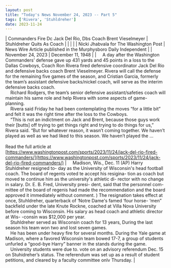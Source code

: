 ```yaml
---
layout: post
title: "Today's News November 24, 2023 -- Part 5"
tags: ['Rivera', 'Stuhldreher']
date: 2023-11-24
---
```


| Commanders Fire Dc Jack Del Rio, Dbs Coach Brent Vieselmeyer | Stuhldreher Quits As Coach |
|  |  |
| Nicki Jhabvala for The Washington Post | News Wire Article published in the Murphysboro Daily Independent |
| November 24, 2023 | December 11, 1948 |
| &nbsp;&nbsp;&nbsp;&nbsp;A day after the Washington Commanders’ defense gave up 431 yards and 45 points in a loss to the Dallas Cowboys, Coach Ron Rivera fired defensive coordinator Jack Del Rio and defensive backs coach Brent Vieselmeyer. Rivera will call the defense for the remaining five games of the season, and Cristian Garcia, formerly the team’s assistant defensive backs/nickel coach, will serve as the interim defensive backs coach.<br>&nbsp;&nbsp;&nbsp;&nbsp;Richard Rodgers, the team’s senior defensive assistant/safeties coach will maintain his same role and help Rivera with some aspects of game-planning.<br>&nbsp;&nbsp;&nbsp;&nbsp;Rivera said Friday he had been contemplating the moves “for a little bit” and felt it was the right time after the loss to the Cowboys.<br>&nbsp;&nbsp;&nbsp;&nbsp;“This is not an indictment on Jack and Brent, because those guys work their [butts] off trying to get things right and trying to do things for us,” Rivera said. “But for whatever reason, it wasn’t coming together. We haven’t played as well as we had liked to this season. We haven’t played the ...<br><br>Read the full article at<br>[https://www.washingtonpost.com/sports/2023/11/24/jack-del-rio-fired-commanders/](https://www.washingtonpost.com/sports/2023/11/24/jack-del-rio-fired-commanders/) | &nbsp;&nbsp;&nbsp;&nbsp;Madison, Wis., Dec. 11 (AP)   Harry Stuhldreher resigned to-   day as the University of Wisconsin's   head football coach. The board of   regents voted te accept his resigina- tion as coach but moved te continue him as the university's athletic di- rector with no change in salary.   Dr. E. B. Fred, University presi- dent, said that the personnel com- mittee of the board of regenis   had made the recommendation and the board approved it immediately without comment. ) The resignation takes effect at once, Stuhldreher, quarterback of ‘Notre Dame's famed ‘four horse- ‘men” backfield under the late Knute Rockne, coached at Villa Nova University before coming to Wisconsin. His salary as head coach and athletic director at Wis- -consin was $12,000 per year.<br>&nbsp;&nbsp;&nbsp;&nbsp;Stuhldreher served as Wisconsin coach for 13 years, During the last season his team won two and lost seven games.<br>&nbsp;&nbsp;&nbsp;&nbsp;He has been under heavy fire for several months. During the Yale game at Madison, where a favored Wisconsin team bowed 17-7, a group of students unfurled a “good-bye Harry” banner in the stands during the game.<br>&nbsp;&nbsp;&nbsp;&nbsp;University students were due to. vote on an advisory referendum Dec. 15 on Stuhidreher’s status. The referendum was set up as a result of student petitions, and cleared by a faculty committee onlv Thursday.  |